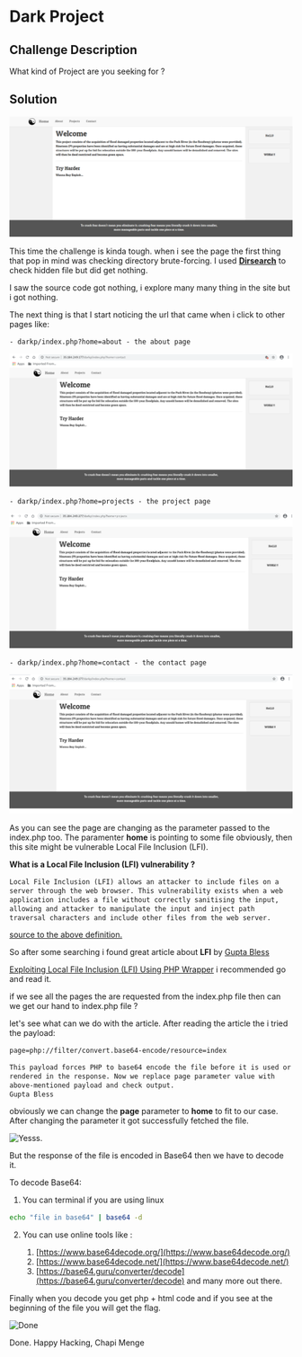# Dark Project

## Challenge Description

What kind of Project are you seeking for ?

## Solution

![homepage](homepage.png)


This time the challenge is kinda tough. when i see the page the first thing that pop in mind was checking directory brute-forcing. I used [**Dirsearch**](https://github.com/maurosoria/dirsearch) to check hidden file but did get nothing.

I saw the source code got nothing, i explore many many thing in the site but i got nothing.

The next thing is that I start noticing the url that came when i click to other pages like:
    
    - darkp/index.php?home=about - the about page 
![about](about.png)

    - darkp/index.php?home=projects - the project page
![Project](project.png)

    - darkp/index.php?home=contact - the contact page
![Contact](contact.png)

As you can see the page are changing as the parameter passed to the index.php too. The paramenter **home** is pointing to some file obviously, then this site might be vulnerable Local File Inclusion (LFI). 

**What is a Local File Inclusion (LFI) vulnerability ?**

    Local File Inclusion (LFI) allows an attacker to include files on a server through the web browser. This vulnerability exists when a web application includes a file without correctly sanitising the input, allowing and attacker to manipulate the input and inject path traversal characters and include other files from the web server. 

[source to the above definition.](https://medium.com/@Aptive/local-file-inclusion-lfi-web-application-penetration-testing-cc9dc8dd3601)

So after some searching i found great article about **LFI** by [Gupta Bless](https://gupta-bless.medium.com/) 

[Exploiting Local File Inclusion (LFI) Using PHP Wrapper](https://gupta-bless.medium.com/exploiting-local-file-inclusion-lfi-using-php-wrapper-89904478b225) i recommended go and read it.

if we see all the pages the are requested from the index.php file then can we get our hand to index.php file ?

let's see what can we do with the article. After reading the article the i tried the payload:

```
page=php://filter/convert.base64-encode/resource=index
```
    This payload forces PHP to base64 encode the file before it is used or rendered in the response. Now we replace page parameter value with above-mentioned payload and check output.
    Gupta Bless

obviously we can change the **page** parameter to **home** to fit to our case. After changing the parameter it got successfully fetched the file.

![Yesss](https://media.giphy.com/media/TdfyKrN7HGTIY/giphy.gif).

But the response of the file is encoded in Base64 then we have to decode it.

To decode Base64:

1. You can terminal if you are using linux 

```bash
echo "file in base64" | base64 -d  
```

2. You can use online tools like :
    
    1. [https://www.base64decode.org/](https://www.base64decode.org/)
    2. [https://www.base64decode.net/](https://www.base64decode.net/)
    3. [https://base64.guru/converter/decode](https://base64.guru/converter/decode)
    and many more out there.

Finally when you decode you get php + html code and if you see at the beginning of the file you will get the flag.

![Done](https://media.giphy.com/media/26u4lOMA8JKSnL9Uk/giphy.gif)

Done.
Happy Hacking,
Chapi Menge
